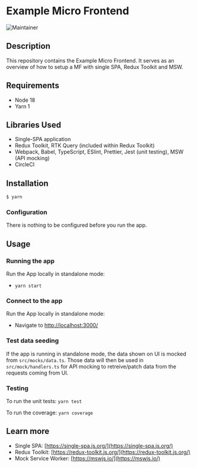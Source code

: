 # Example Micro Frontend

![Maintainer](https://img.shields.io/badge/maintainer-Alex_So-blue)

## Description

This repository contains the Example Micro Frontend. It serves as an overview of how to setup a MF with single SPA, Redux Toolkit and MSW.

## Requirements

- Node 18
- Yarn 1

## Libraries Used

- Single-SPA application
- Redux Toolkit, RTK Query (included within Redux Toolkit)
- Webpack, Babel, TypeScript, ESlint, Prettier, Jest (unit testing), MSW (API mocking)
- CircleCI

## Installation

```bash
$ yarn
```

### Configuration

There is nothing to be configured before you run the app.

## Usage

### Running the app

Run the App locally in standalone mode:

- `yarn start`

### Connect to the app

Run the App locally in standalone mode:

- Navigate to [http://localhost:3000/](http://localhost:3000)

### Test data seeding

If the app is running in standalone mode, the data shown on UI is mocked from `src/mocks/data.ts`. Those data will then be used in `src/mock/handlers.ts` for API mocking to retreive/patch data from the requests coming from UI.

### Testing

To run the unit tests:
`yarn test`

To run the coverage:
`yarn coverage`

## Learn more

- Single SPA: [https://single-spa.js.org/](https://single-spa.js.org/)
- Redux Toolkit: [https://redux-toolkit.js.org/](https://redux-toolkit.js.org/)
- Mock Service Worker: [https://mswjs.io/](https://mswjs.io/)
